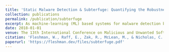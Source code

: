 ```yaml
---
title: 'Static Malware Detection & Subterfuge: Quantifying the Robustness of Machine Learning and Current Anti-Virus'
collection: publications
permalink: /publication/subterfuge
excerpt: As machine-learning (ML) based systems for malware detection become more prevalent, it becomes necessary to quantify the benefits compared to the more traditional anti-virus (AV) systems widely used today. It is not practical to build an agreed upon test set to benchmark malware detection systems on pure classification performance. Instead we tackle the problem by creating a new testing methodology, where we evaluate the change in performance on a set of known benign & malicious files as adversarial modifications are performed. The change in performance combined with the evasion techniques then quantifies a system's robustness against that approach. Through these experiments we are able to show in a quantifiable way how purely ML based systems can be more robust than AV products at detecting malware that attempts evasion through modification, but may be slower to adapt in the face of significantly novel attacks.
date: 2018-01-01
venue: The 13th International Conference on Malicious and Unwanted Software (MALWARE) Best Paper!
citation: 'Fleshman, W., Raff, E., Zak, R., McLean, M., & Nicholas, C. (2018). Static Malware Detection & Subterfuge: Quantifying the Robustness of Machine Learning and Current Anti-Virus. In The 13th International Conference on Malicious and Unwanted Software (MALWARE).'
paperurl: 'https://fleshman.dev/files/subterfuge.pdf'
---
```

